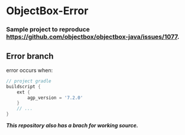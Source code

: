 # ObjectBox-Error
### Sample project to reproduce https://github.com/objectbox/objectbox-java/issues/1077.


## Error branch

error occurs when:

```gradle
// project gradle
buildscript {
    ext {
        agp_version = '7.2.0'
    }
    // ...
}
```

***This repository also has a brach for working source.***
